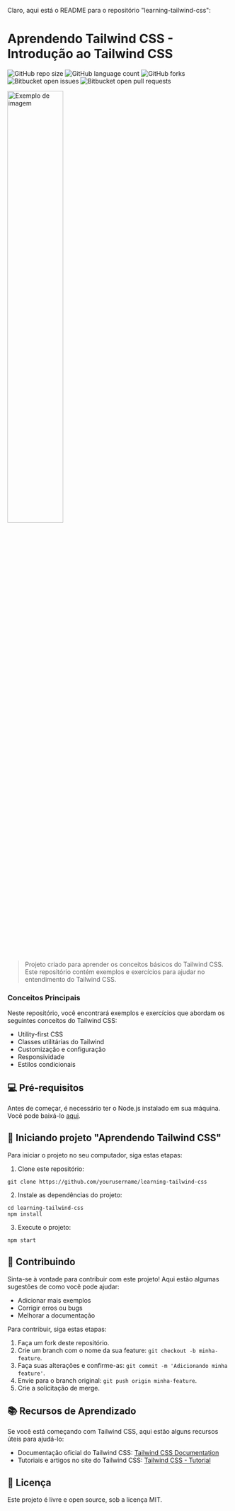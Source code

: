 Claro, aqui está o README para o repositório "learning-tailwind-css":

# Aprendendo Tailwind CSS - Introdução ao Tailwind CSS

![GitHub repo size](https://img.shields.io/github/repo-size/yourusername/learning-tailwind-css?style=for-the-badge)
![GitHub language count](https://img.shields.io/github/languages/count/yourusername/learning-tailwind-css?style=for-the-badge)
![GitHub forks](https://img.shields.io/github/forks/yourusername/learning-tailwind-css?style=for-the-badge)
![Bitbucket open issues](https://img.shields.io/bitbucket/issues/yourusername/learning-tailwind-css?style=for-the-badge)
![Bitbucket open pull requests](https://img.shields.io/bitbucket/pr-raw/yourusername/learning-tailwind-css?style=for-the-badge)

<img src="https://placeimg.com/640/480/tech" style="width:50%" alt="Exemplo de imagem">

> Projeto criado para aprender os conceitos básicos do Tailwind CSS. Este repositório contém exemplos e exercícios para ajudar no entendimento do Tailwind CSS.

### Conceitos Principais

Neste repositório, você encontrará exemplos e exercícios que abordam os seguintes conceitos do Tailwind CSS:
- Utility-first CSS
- Classes utilitárias do Tailwind
- Customização e configuração
- Responsividade
- Estilos condicionais

## 💻 Pré-requisitos

Antes de começar, é necessário ter o Node.js instalado em sua máquina. Você pode baixá-lo [aqui](https://nodejs.org/).

## 🚀 Iniciando projeto "Aprendendo Tailwind CSS"

Para iniciar o projeto no seu computador, siga estas etapas:

1. Clone este repositório:
```
git clone https://github.com/yourusername/learning-tailwind-css
```

2. Instale as dependências do projeto:
```
cd learning-tailwind-css
npm install
```

3. Execute o projeto:
```
npm start
```

## 📝 Contribuindo

Sinta-se à vontade para contribuir com este projeto! Aqui estão algumas sugestões de como você pode ajudar:
- Adicionar mais exemplos
- Corrigir erros ou bugs
- Melhorar a documentação

Para contribuir, siga estas etapas:

1. Faça um fork deste repositório.
2. Crie um branch com o nome da sua feature: `git checkout -b minha-feature`.
3. Faça suas alterações e confirme-as: `git commit -m 'Adicionando minha feature'`.
4. Envie para o branch original: `git push origin minha-feature`.
5. Crie a solicitação de merge.

## 📚 Recursos de Aprendizado

Se você está começando com Tailwind CSS, aqui estão alguns recursos úteis para ajudá-lo:
- Documentação oficial do Tailwind CSS: [Tailwind CSS Documentation](https://tailwindcss.com/docs)
- Tutoriais e artigos no site do Tailwind CSS: [Tailwind CSS - Tutorial](https://tailwindcss.com/docs)

## 📝 Licença

Este projeto é livre e open source, sob a licença MIT.
